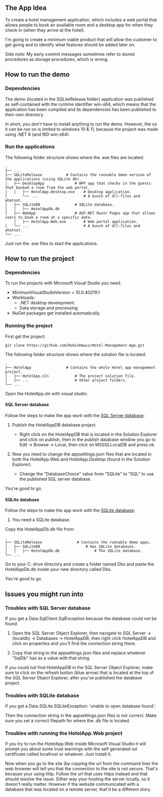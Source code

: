 ## The App Idea
To create a hotel management application, which includes a web portal that allows people to book an available room and a desktop app for when they check in (when they arrive at the hotel).

I'm going to create a minimum viable product that will allow the customer to get going and to identify what features should be added later on.

Side note: My early commit messages sometimes refer to stored procedures as storage procedures, which is wrong.

## How to run the demo
### Dependencies
The demo (located in the SQLiteRelease folder) application was published as self-contained with the runtime identifier win-x64, which means that the application has been compiled and its dependencies has been published to their own directory. 

In short, you don't have to install anything to run the demo. However, the os it can be run on is limited to windows 10 & 11, because the project was made using .NET 8 (and RID win-x64).

### Run the applications
The following folder structure shows where the .exe files are located:

    .
    ├── ...                   
    ├── SQLiteRelease           # Contains the runnable demo version of the applications (using SQLite db).
    │   ├── DesktopApp              # WPF app that checks in the guests that booked a room from the web portal.
    │   │   ├── HotelApp.Desktop.exe    # Desktop application. 
    │       └── ...                     # A bunch of dll-files and whatnot.
    │   ├── SQLiteDB                # SQLite database.
    │   │   ├── HotelAppDb.db   
    │   ├── WebApp                  # ASP.NET Razor Pages app that allows users to book a room at a specific date.
        │   ├── HotelApp.Web.exe        # Web portal application. 
    │   └── ...                         # A bunch of dll-files and whatnot.
    └── ...
Just run the .exe files to start the applications.

## How to run the project
### Dependencies
To run the projects with Microsoft Visual Studio you need:
- MinimumVisualStudioVersion = 10.0.40219.1
- Workloads:
  - .NET desktop development.
  - Data storage and processing.
- NuGet packages get installed automatically.

### Running the project

First get the project:
```
git clone https://github.com/RobinHawiz/Hotel-Management-App.git
```
The following folder structure shows where the solution file is located:

    .
    ├── HotelApp                # Contains the whole Hotel app management project.
    │   ├── HotelApp.sln            # The project solution file.
    │   ├── ...                     # Other project folders.
    └── ...
Open the HotelApp.sln with visual studio.

#### SQL Server database

Follow the steps to make the app work with the <ins>SQL Server database</ins>:

1. Publish the HotelAppDB database project.

    - Right click on the HotelAppDB that is located in the Solution Explorer and click on publish, then in the publish database window you go to Edit -> Browse -> Local, then click on MSSQLLocalDB and press ok.

3. Now you need to change the appsettings.json files that are located in both the HotelApp.Web and HotelApp.Desktop (found in the Solution Explorer).

    - Change the "DatabaseChoice" value from "SQLite" to "SQL" to use the published SQL server database.

You're good to go.

#### SQLite database

Follow the steps to make the app work with the <ins>SQLite database</ins>:

1. You need a SQLite database.

Copy the HotelAppDb.db file from:

    .
    ├── SQLiteRelease                # Contains the runnable demo apps.
    │   ├── SQLiteDB                     # Has SQLite databases.
    │   │   ├── HotelAppDb.db                # The SQLite database.
    └── ...

Go to your C: drive directory and create a folder named Dbs and paste the HotelAppDb.db inside your new directory called Dbs.

You're good to go.

## Issues you might run into
### Troubles with SQL Server database

If you get a Data.SqlClient.SqlException because the database could not be found:

  1. Open the SQL Server Object Explorer, then navigate to SQL Server -> (localdb) -> Databases -> HotelAppDB, then right click HotelAppDB and click on properties and you'll find the connection string there. 

  2. Copy that string to the appsettings.json files and replace whatever "SqlDb" has as a value with that string. 

If you could not find HotelAppDB in the SQL Server Object Explorer, make sure to click on the refresh button (blue arrow) that is located at the top of the SQL Server Object Explorer, after you've published the database project.

### Troubles with SQLite database

If you get a Data.SQLite.SQLiteException: 'unable to open database found':

Then the connection string in the appsettings.json files is not correct. Make sure you set a correct filepath for where the .db file is located.

### Troubles with running the HotelApp.Web project

If you try to run the HotelApp.Web inside Microsoft Visual Studio it will prompt you about some trust warnings with the self generated ssl certificate called localhost or whatever. Just install it. 

Now when you go to the site (by copying the url from the command line) the web browser will tell you that the connection to the site is not secure. That's because your using http. Follow the url that uses https instead and that should resolve the issue. Either way your hosting the server locally, so it doesn't really matter. However if the website communicated with a database that was located on a remote server, that'd be a different story.
